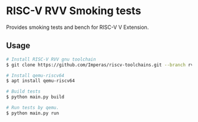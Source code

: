 # RISC-V RVV Smoking tests

Provides smoking tests and bench for RISC-V V Extension.

## Usage

```sh
# Install RISC-V RVV gnu toolchain
$ git clone https://github.com/Imperas/riscv-toolchains.git --branch rvv-1.0.0

# Install qemu-riscv64
$ apt install qemu-riscv64

# Build tests
$ python main.py build

# Run tests by qemu.
$ python main.py run
```
